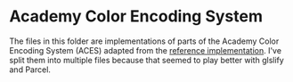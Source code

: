 # Academy Color Encoding System #

The files in this folder are implementations of parts of the Academy Color Encoding System (ACES) adapted from the [reference implementation](https://github.com/ampas/aces-dev). I've split them into multiple files because that seemed to play better with glslify and Parcel.